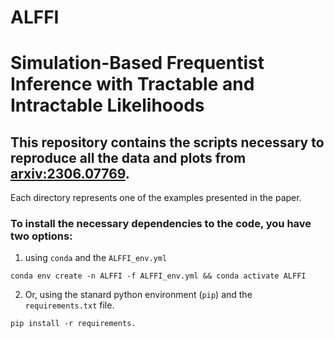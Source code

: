 # ALFFI

# Simulation-Based Frequentist Inference with Tractable and Intractable Likelihoods


## This repository contains the scripts necessary to reproduce all the data and plots from [arxiv:2306.07769](https://arxiv.org/pdf/2306.07769.pdf). 

Each directory represents one of the examples presented in the paper.  

### To install the necessary dependencies to the code, you have two options: 
1) using `conda` and the `ALFFI_env.yml`

```
conda env create -n ALFFI -f ALFFI_env.yml && conda activate ALFFI
```

2) Or, using the stanard python environment (`pip`) and the `requirements.txt` file.

```
pip install -r requirements.
```



